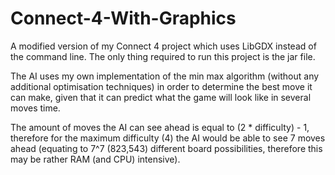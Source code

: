 # Connect-4-With-Graphics
A modified version of my Connect 4 project which uses LibGDX instead of the command line. The only thing required to run this project is the jar file.  
  
The AI uses my own implementation of the min max algorithm (without any additional optimisation techniques) in order to determine the best move it can make, given that it can predict what the game will look like in several moves time.  
  
The amount of moves the AI can see ahead is equal to (2 * difficulty) - 1, therefore for the maximum difficulty (4) the AI would be able to see 7 moves ahead (equating to 7^7 (823,543) different board possibilities, therefore this may be rather RAM (and CPU) intensive).
